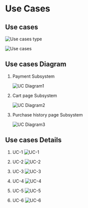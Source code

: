 # Use Cases

## Use cases
![Use cases type](https://github.com/idealization/software-engineering/blob/main/Use_Cases/2.Payment_System/image/Use%20case%20type.jpg?raw=true)

![Use cases](https://github.com/idealization/software-engineering/blob/main/Use_Cases/2.Payment_System/image/Use%20Cases.jpg?raw=true)


## Use cases Diagram
1. Payment Subsystem

   ![UC Diagram1](https://github.com/idealization/software-engineering/blob/main/Use_Cases/2.Payment_System/image/UC%20Diagram1.png?raw=true)

2. Cart page Subsystem

   ![UC Diagram2](https://github.com/idealization/software-engineering/blob/main/Use_Cases/2.Payment_System/image/UC%20Diagram2.png?raw=true)

3. Purchase history page Subsystem

   ![UC Diagram3](https://github.com/idealization/software-engineering/blob/main/Use_Cases/2.Payment_System/image/UC%20Diagram3.png?raw=true)


## Use cases Details
1. UC-1
	![UC-1](https://github.com/idealization/software-engineering/blob/main/Use_Cases/2.Payment_System/image/UC-1.png?raw=true)
	
	
	
2. UC-2
  ![UC-2](https://github.com/idealization/software-engineering/blob/main/Use_Cases/2.Payment_System/image/UC-2.png?raw=true)

  

3. UC-3
  ![UC-3](https://github.com/idealization/software-engineering/blob/main/Use_Cases/2.Payment_System/image/UC-3.png?raw=true)

  

4. UC-4
  ![UC-4](https://github.com/idealization/software-engineering/blob/main/Use_Cases/2.Payment_System/image/UC-4.jpg?raw=true)

  

5. UC-5
  ![UC-5](https://github.com/idealization/software-engineering/blob/main/Use_Cases/2.Payment_System/image/UC-5.jpg?raw=true)

  

6. UC-6
  ![UC-6](https://github.com/idealization/software-engineering/blob/main/Use_Cases/2.Payment_System/image/UC-6.jpg?raw=true)
